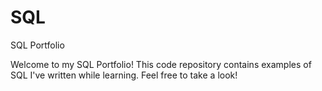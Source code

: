 # SQL
SQL Portfolio

Welcome to my SQL Portfolio! This code repository contains examples of SQL I've written while learning. Feel free to take a look!
